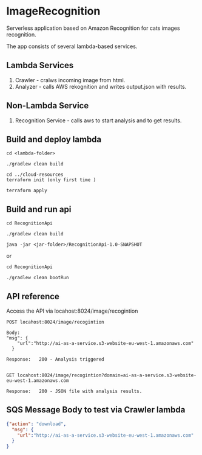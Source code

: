 # ImageRecognition

Serverless application based on Amazon Recognition for cats images recognition.

The app consists of several lambda-based services.

## Lambda Services

1. Crawler - cralws incoming image from html.
2. Analyzer - calls AWS rekognition and writes output.json with results.
   
## Non-Lambda Service
1. Recognition Service - calls aws to start analysis and to get results.

## Build and deploy lambda

```
cd <lambda-folder>

./gradlew clean build

cd ../cloud-resources
terraform init (only first time )

terraform apply
```

## Build and run api

```
cd RecognitionApi

./gradlew clean build 

java -jar <jar-folder>/RecognitionApi-1.0-SNAPSHOT
```

or 

```
cd RecognitionApi

./gradlew clean bootRun

```

## API reference
Access the API via locahost:8024/image/recogintion

```
POST locahost:8024/image/recogintion 

Body:
"msg": {
    "url":"http://ai-as-a-service.s3-website-eu-west-1.amazonaws.com"
  }
  
Response:   200 - Analysis triggered


GET locahost:8024/image/recogintion?domain=ai-as-a-service.s3-website-eu-west-1.amazonaws.com 

Response:   200 - JSON file with analysis results.

```



## SQS Message Body to test via Crawler lambda

```json
{"action": "download",
  "msg": {
    "url":"http://ai-as-a-service.s3-website-eu-west-1.amazonaws.com"
  }
}
```    

